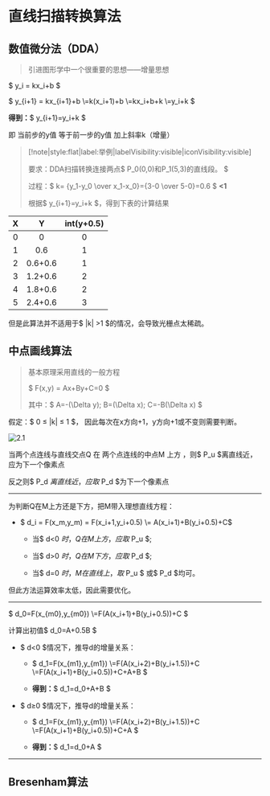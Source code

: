 # 直线扫描转换算法

## 数值微分法（DDA）

> 引进图形学中一个很重要的思想——增量思想

$ y_i = kx_i+b $

$ y_{i+1} = kx_{i+1}+b  \\=k(x_i+1)+b \\=kx_i+b+k \\=y_i+k $

**得到：**$ y_{i+1}=y_i+k $

即 当前步的y值 等于前一步的y值 加上斜率k（增量）

> [!note|style:flat|label:举例|labelVisibility:visible|iconVisibility:visible]
>
> 要求：DDA扫描转换连接两点$ P_0(0,0)和P_1(5,3)的直线段。 $
> 
> 过程：$ k= {y_1-y_0 \over x_1-x_0}={3-0 \over 5-0}=0.6 $ **<1** 
> 
> 根据$ y_{i+1}=y_i+k $，得到下表的计算结果

|  X   |    Y    | int(y+0.5) |
| :--: | :-----: | :--------: |
|  0   |    0    |     0      |
|  1   |   0.6   |     1      |
|  2   | 0.6+0.6 |     1      |
|  3   | 1.2+0.6 |     2      |
|  4   | 1.8+0.6 |     2      |
|  5   | 2.4+0.6 |     3      |

但是此算法并不适用于$ |k| >1 $的情况，会导致光栅点太稀疏。



## 中点画线算法
> 基本原理采用直线的一般方程
> 
> $ F(x,y) = Ax+By+C=0 $ 
> 
> 其中：$ A=-(\Delta y);  B=(\Delta x);  C=-B(\Delta x)  $

假定：$ 0 ≤ |k| ≤ 1 $， 因此每次在x方向+1，y方向+1或不变则需要判断。

![2.1](\img\2.1.png)

当两个点连线与直线交点Q 在 两个点连线的中点M 上方 ，则$ P_u $离直线近，应为下一个像素点

反之则$ P_d $离直线近，应取$ P_d $为下一个像素点

------

为判断Q在M上方还是下方，把M带入理想直线方程：

- $ d_i = F(x_m,y_m) = F(x_i+1,y_i+0.5) \\= A(x_i+1)+B(y_i+0.5)+C$

  - 当$ d<0 $时，Q在M上方，应取$ P_u $;

  - 当$ d>0 $时，Q在M下方，应取$ P_d $;

  - 当$ d=0 $时，M在直线上，取$ P_u $ 或$ P_d $均可。

但此方法运算效率太低，因此需要优化。

------
$ d_0=F(x_{m0},y_{m0}) \\=F(A(x_i+1)+B(y_i+0.5))+C $

计算出初值$ d_0=A+0.5B $

- $ d<0 $情况下，推导d的增量关系：

  - $ d_1=F(x_{m1},y_{m1}) \\=F(A(x_i+2)+B(y_i+1.5))+C \\=F(A(x_i+1)+B(y_i+0.5))+C+A+B $

  - **得到：**$ d_1=d_0+A+B $

- $ d≥0 $情况下，推导d的增量关系：

  - $ d_1=F(x_{m1},y_{m1}) \\=F(A(x_i+2)+B(y_i+1.5))+C \\=F(A(x_i+1)+B(y_i+0.5))+C+A $

  - **得到：**$ d_1=d_0+A $

------

## Bresenham算法

